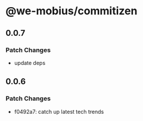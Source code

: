 # @we-mobius/commitizen

## 0.0.7

### Patch Changes

- update deps

## 0.0.6

### Patch Changes

- f0492a7: catch up latest tech trends

